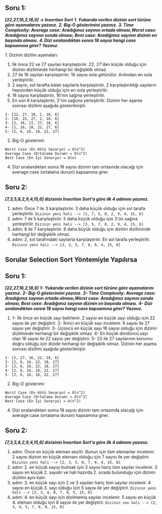 ## Soru 1:
***[22,27,16,2,18,6] -> Insertion Sort***
***1. Yukarıda verilen dizinin sort türüne göre aşamalarını yazınız.***
***2. Big-O gösterimini yazınız.***
***3. Time Complexity: Average case: Aradığımız sayının ortada olması,Worst case: Aradığımız sayının sonda olması, Best case: Aradığımız sayının dizinin en başında olması.***
***4. Dizi sıralandıktan sonra 18 sayısı hangi case kapsamına girer? Yazınız.***

*1.* Dizinin dizilim aşamaları:
1. İlk önce 22 ve 27 sayıları karşılaştırılır. 22, 27'den küçük olduğu için dizinin diziliminde herhangi bir değişiklik olmaz.
2. 27 ile 16 sayıları karşılaştırılır. 16 sayısı sola götürülür. Ardından en sola yerleştirilir.
3. 2 sayısı, sol tarafta kalan sayılarla karşılaştırılır. 2 karşılaştırıldığı sayıların hepsinden küçük olduğu için en sola yerleştirilir.
4. 18 sayısı karşılaştırılır, 16'nın sağına yerleştirilir.
5. En son 6 karşılaştırılır, 2'nin sağona yerleştirilir.
Dizinin her aşama sonrası dizilimi aşağıda gösterilmiştir.
```
1- [22, 27, 16, 2, 18, 6]
2- [16, 22, 27, 2, 18, 6]
3- [2, 16, 22, 27, 18, 6]
4- [2, 16, 18, 22, 27, 6]
5- [2, 6, 16, 18, 22, 27]
```
2. Big-O gösterimi:
```
Worst Case (En Kötü Senaryo) = O(n^2)
Average Case (Ortalama Durum) = O(n^2)
Best Case (En İyi Senaryo) = O(n)
```
4. Dizi sıralandıktan sonra 18 sayısı dizinin tam ortasında olacağı için average case (ortalama durum) kapsamına girer.

## Soru 2:
***[7,3,5,8,2,9,4,15,6] dizisinin Insertion Sort'a göre ilk 4 adımını yazınız.***
1. adım: Önce 7 ile 3 karşılaştırılır. 3 daha küçük olduğu için sol tarafa yerleştirilir.
`Dizinin yeni hali --> [3, 7, 5, 8, 2, 9, 4, 15, 6]`
2. adım: 7 ile 5 karşılaştırılır. 5 daha küçük olduğu için 3'ün sağına yerleştirilir.
`Dizinin yeni hali --> [3, 5, 7, 8, 2, 9, 4, 15, 6]`
3. adım: 8 ile 7 karşılaştırılır. 8 daha büyük olduğu için dizinin diziliminde harhangi bir değişiklik olmaz.
4. adım: 2, sol tarafındaki sayılarla karşılaştırılır. En sol tarafa yerleştirilir.
`Dizinin yeni hali --> [2, 3, 5, 7, 8, 9, 4, 15, 6]`


## Sorular Selection Sort Yöntemiyle Yapılırsa

## Soru 1:
***[22,27,16,2,18,6]***
***1- Yukarıda verilen dizinin sort türüne göre aşamalarını yazınız.***
***2- Big-O gösterimini yazınız.***
***3- Time Complexity: Average case: Aradığımız sayının ortada olması,Worst case: Aradığımız sayının sonda olması, Best case: Aradığımız sayının dizinin en başında olması.***
***4- Dizi sıralandıktan sonra 18 sayısı hangi case kapsamına girer? Yazınız.***


1. 1- İlk önce en küçük sayı belirlenir. 2 sayısı en küçük sayı olduğu için 22 sayısı ile yer değiştirir.
2- İkinci en küçük sayı incelenir. 6 sayısı ile 27 sayısı yer değiştirir.
3- Üçüncü en küçük sayı 16 sayısı olduğu için dizinin diziliminde herhangi bir değişiklik olmaz.
4- En küçük dördüncü sayı olan 18 sayısı ile 22 sayısı yer değiştirir.
5- 22 ile 27 sayılarının konumu doğru olduğu için dizide herhangi bir değişiklik olmaz.
Dizinin her aşama sonrası dizilimi aşağıda gösterilmiştir.
```
1- [2, 27, 16, 22, 18, 6]
2- [2, 6, 16, 22, 18, 27]
3- [2, 6, 16, 22, 18, 27]
4- [2, 6, 16, 18, 22, 27]
5- [2, 6, 16, 18, 22, 27]
```
2. Big-O gösterimi:
```
Worst Case (En Kötü Senaryo) = O(n^2)
Average Case (Ortalama Durum) = O(n^2)
Best Case (En İyi Senaryo) = O(n^2)
```
4. Dizi sıralandıktan sonra 18 sayısı dizinin tam ortasında olacağı için average case (ortalama durum) kapsamına girer.

## Soru 2:
***[7,3,5,8,2,9,4,15,6] dizisinin Insertion Sort'a göre ilk 4 adımını yazınız.***
1. adım: Önce en küçük eleman seçilir. Bunun için tüm elemanlar incelenir. 2 sayısı dizinin en küçük elemanı olduğu için 7 sayısı ile yer değiştirir.
`Dizinin yeni hali --> [2, 3, 5, 8, 7, 9, 4, 15, 6]`
2. adım: 2. en küçük sayıyı bulmak için 2 sayısı hariç tüm sayılar incelenir. 3 sayısı en küçük 2. sayıdır ve hali hazırda 2. sırada bulunduğu için dizinin dizilimi aynı kalır.
3. adım: 3. en küçük sayı için 2 ve 3 sayıları hariç tüm sayılar incelenir. 4 sayısı en küçük 3. sayı olduğu için 5 sayısı ile yer değiştirir.
`Dizinin yeni hali --> [2, 3, 4, 8, 7, 9, 5, 15, 6]`
4. adım: 4. en küçük sayı için dizilmemiş sayılar incelenir. 5 sayısı en küçük 4. eleman olduğu için 8 sayısı ile yer değiştirir.
`Dizinin son hali --> [2, 3, 4, 5, 7, 9, 8, 15, 6]`